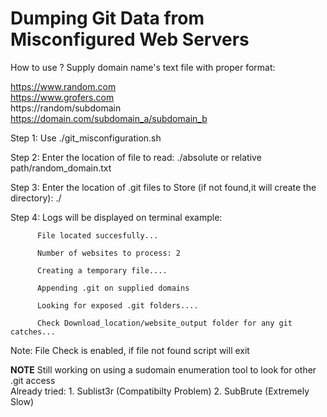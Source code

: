 # Dumping Git Data from Misconfigured Web Servers


How to use ?
Supply domain name's text file with proper format:

https://www.random.com   
https://www.grofers.com   
https://random/subdomain    
https://domain.com/subdomain_a/subdomain_b        
       

Step 1: Use ./git_misconfiguration.sh

Step 2: Enter the location of file to read: ./absolute or relative path/random_domain.txt

Step 3: Enter the location of .git files to Store (if not found,it will create the directory): ./

Step 4:  Logs will be displayed on terminal 
         example: 
         
          File located succesfully... 
            
          Number of websites to process: 2

          Creating a temporary file....

          Appending .git on supplied domains 

          Looking for exposed .git folders....
          
          Check Download_location/website_output folder for any git catches...
          
          
  Note: File Check is enabled, if file not found script will exit
  
  **NOTE** Still working on using a sudomain enumeration tool to look for other .git access  
            Already tried:
            1. Sublist3r (Compatibilty Problem)
            2. SubBrute (Extremely Slow) 
